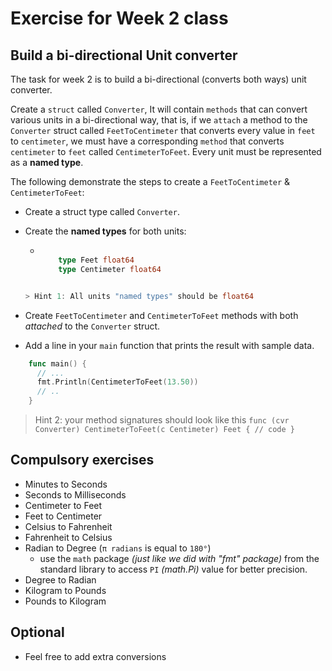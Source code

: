 # Exercise for Week 2 class

## Build a bi-directional Unit converter

The task for week 2 is to build a bi-directional (converts both ways) unit converter.

Create a `struct` called `Converter`, It will contain `methods` that can convert various units in a bi-directional way, that is, if we `attach` a method to the `Converter` struct called `FeetToCentimeter` that converts every value in `feet` to `centimeter`, we must have a corresponding `method` that converts `centimeter` to `feet` called `CentimeterToFeet`. Every unit must be represented as a __named type__.

The following demonstrate the steps to create a `FeetToCentimeter` & `CentimeterToFeet`:

+ Create a struct type called `Converter`.
+ Create the __named types__ for both units:

  + ```go

        type Feet float64
        type Centimeter float64

  ```go

  > Hint 1: All units "named types" should be float64

+ Create `FeetToCentimeter` and `CentimeterToFeet` methods with both _attached_ to the `Converter` struct.
+ Add a line in your `main` function that prints the result with sample data.

```go
    func main() {
      // ...
      fmt.Println(CentimeterToFeet(13.50))
      // ..
    }
```

> Hint 2: your method signatures should look like this `func (cvr Converter) CentimeterToFeet(c Centimeter) Feet { // code }`

## Compulsory exercises

+ Minutes to Seconds
+ Seconds to Milliseconds
+ Centimeter to Feet
+ Feet to Centimeter
+ Celsius to Fahrenheit
+ Fahrenheit to Celsius
+ Radian to Degree (`π radians` is equal to `180°`)
  + use the `math` package _(just like we did with "fmt" package)_ from the standard library to access `PI` _(math.Pi)_ value for better precision.
+ Degree to Radian
+ Kilogram to Pounds
+ Pounds to Kilogram

## Optional

+ Feel free to add extra conversions
